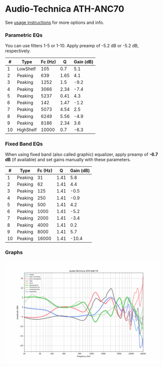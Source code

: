 # Audio-Technica ATH-ANC70
See [usage instructions](https://github.com/jaakkopasanen/AutoEq#usage) for more options and info.

### Parametric EQs
You can use filters 1-5 or 1-10. Apply preamp of -5.2 dB or -5.2 dB, respectively.

|   # | Type      |   Fc (Hz) |    Q |   Gain (dB) |
|-----|-----------|-----------|------|-------------|
|   1 | LowShelf  |       105 | 0.7  |         5.1 |
|   2 | Peaking   |       639 | 1.65 |         4.1 |
|   3 | Peaking   |      1252 | 1.5  |        -9.2 |
|   4 | Peaking   |      3066 | 2.34 |        -7.4 |
|   5 | Peaking   |      5237 | 0.41 |         4.3 |
|   6 | Peaking   |       142 | 1.47 |        -1.2 |
|   7 | Peaking   |      5073 | 4.54 |         2.5 |
|   8 | Peaking   |      6249 | 5.56 |        -4.9 |
|   9 | Peaking   |      8186 | 2.34 |         3.6 |
|  10 | HighShelf |     10000 | 0.7  |        -6.3 |

### Fixed Band EQs
When using fixed band (also called graphic) equalizer, apply preamp of **-6.7 dB** (if available) and set gains manually with these parameters.

|   # | Type    |   Fc (Hz) |    Q |   Gain (dB) |
|-----|---------|-----------|------|-------------|
|   1 | Peaking |        31 | 1.41 |         5.8 |
|   2 | Peaking |        62 | 1.41 |         4.4 |
|   3 | Peaking |       125 | 1.41 |        -0.5 |
|   4 | Peaking |       250 | 1.41 |        -0.9 |
|   5 | Peaking |       500 | 1.41 |         4.2 |
|   6 | Peaking |      1000 | 1.41 |        -5.2 |
|   7 | Peaking |      2000 | 1.41 |        -3.4 |
|   8 | Peaking |      4000 | 1.41 |         0.2 |
|   9 | Peaking |      8000 | 1.41 |         5.7 |
|  10 | Peaking |     16000 | 1.41 |       -10.4 |

### Graphs
![](./Audio-Technica%20ATH-ANC70.png)
